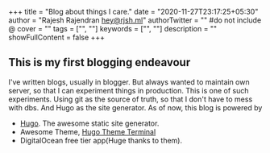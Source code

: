 +++
title = "Blog about things I care."
date = "2020-11-27T23:17:25+05:30"
author = "Rajesh Rajendran <hey@rjsh.ml>"
authorTwitter = "" #do not include @
cover = ""
tags = ["", ""]
keywords = ["", ""]
description = ""
showFullContent = false
+++

## This is my first blogging endeavour

I've written blogs, usually in blogger. But always wanted to maintain own server, so that I can experiment things in production.
This is one of such experiments. Using git as the source of truth, so that I don't have to mess with dbs. And Hugo as the site generator.
As of now, this blog is powered by
- [Hugo](https://gohugo.io/). The awesome static site generator.
- Awesome Theme, [Hugo Theme Terminal](https://github.com/panr/hugo-theme-terminal)
- DigitalOcean free tier app(Huge thanks to them).
